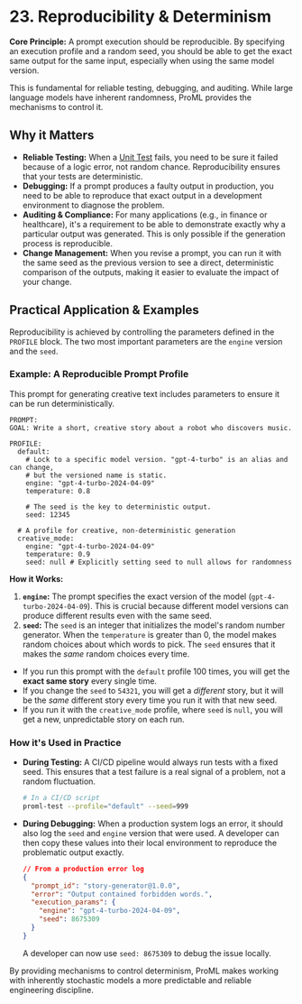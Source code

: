# 23. Reproducibility & Determinism

**Core Principle:** A prompt execution should be reproducible. By specifying an execution profile and a random seed, you should be able to get the exact same output for the same input, especially when using the same model version.

This is fundamental for reliable testing, debugging, and auditing. While large language models have inherent randomness, ProML provides the mechanisms to control it.

## Why it Matters

*   **Reliable Testing:** When a [Unit Test](./testability_verification.md) fails, you need to be sure it failed because of a logic error, not random chance. Reproducibility ensures that your tests are deterministic.
*   **Debugging:** If a prompt produces a faulty output in production, you need to be able to reproduce that exact output in a development environment to diagnose the problem.
*   **Auditing & Compliance:** For many applications (e.g., in finance or healthcare), it's a requirement to be able to demonstrate exactly why a particular output was generated. This is only possible if the generation process is reproducible.
*   **Change Management:** When you revise a prompt, you can run it with the same seed as the previous version to see a direct, deterministic comparison of the outputs, making it easier to evaluate the impact of your change.

## Practical Application & Examples

Reproducibility is achieved by controlling the parameters defined in the `PROFILE` block. The two most important parameters are the `engine` version and the `seed`.

### Example: A Reproducible Prompt Profile

This prompt for generating creative text includes parameters to ensure it can be run deterministically.

```
PROMPT:
GOAL: Write a short, creative story about a robot who discovers music.

PROFILE:
  default:
    # Lock to a specific model version. "gpt-4-turbo" is an alias and can change,
    # but the versioned name is static.
    engine: "gpt-4-turbo-2024-04-09"
    temperature: 0.8

    # The seed is the key to deterministic output.
    seed: 12345

  # A profile for creative, non-deterministic generation
  creative_mode:
    engine: "gpt-4-turbo-2024-04-09"
    temperature: 0.9
    seed: null # Explicitly setting seed to null allows for randomness
```

**How it Works:**

1.  **`engine`:** The prompt specifies the exact version of the model (`gpt-4-turbo-2024-04-09`). This is crucial because different model versions can produce different results even with the same seed.
2.  **`seed`:** The `seed` is an integer that initializes the model's random number generator. When the `temperature` is greater than 0, the model makes random choices about which words to pick. The `seed` ensures that it makes the *same* random choices every time.

*   If you run this prompt with the `default` profile 100 times, you will get the **exact same story** every single time.
*   If you change the `seed` to `54321`, you will get a *different* story, but it will be the *same* different story every time you run it with that new seed.
*   If you run it with the `creative_mode` profile, where `seed` is `null`, you will get a new, unpredictable story on each run.

### How it's Used in Practice

*   **During Testing:** A CI/CD pipeline would always run tests with a fixed seed. This ensures that a test failure is a real signal of a problem, not a random fluctuation.
    ```bash
    # In a CI/CD script
    proml-test --profile="default" --seed=999
    ```
*   **During Debugging:** When a production system logs an error, it should also log the `seed` and `engine` version that were used. A developer can then copy these values into their local environment to reproduce the problematic output exactly.
    ```json
    // From a production error log
    {
      "prompt_id": "story-generator@1.0.0",
      "error": "Output contained forbidden words.",
      "execution_params": {
        "engine": "gpt-4-turbo-2024-04-09",
        "seed": 8675309
      }
    }
    ```
    A developer can now use `seed: 8675309` to debug the issue locally.

By providing mechanisms to control determinism, ProML makes working with inherently stochastic models a more predictable and reliable engineering discipline.

